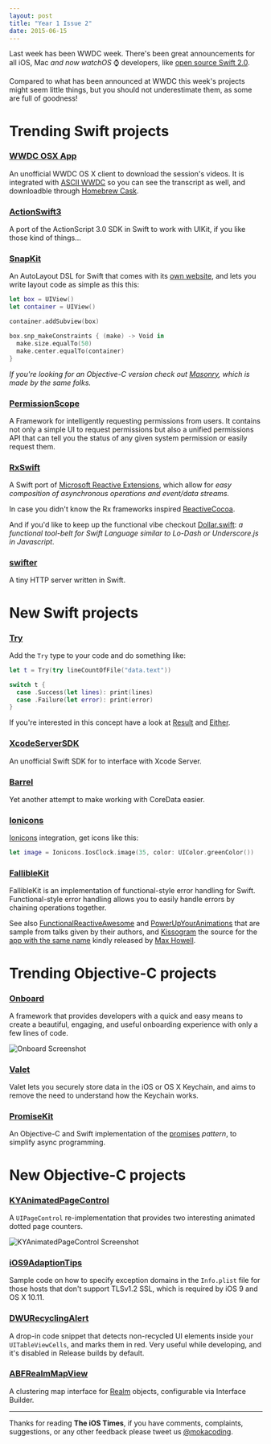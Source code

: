 ```yaml
---
layout: post
title: "Year 1 Issue 2"
date: 2015-06-15
---
```


Last week has been WWDC week. There's been great announcements for all iOS, Mac _and now watchOS_ ⌚️  developers, like [open source Swift 2.0](https://developer.apple.com/swift/blog/?id=29). 

Compared to what has been announced at WWDC this week's projects might seem little things, but you should not underestimate them, as some are full of goodness!

# Trending Swift projects

### [WWDC OSX App](https://github.com/insidegui/WWDC)

An unofficial WWDC OS X client to download the session's videos. It is integrated with [ASCII WWDC](http://asciiwwdc.com/) so you can see the transcript as well, and downloadble through [Homebrew Cask](http://caskroom.io/).

### [ActionSwift3](https://github.com/craiggrummitt/ActionSwift3)

A port of the ActionScript 3.0 SDK in Swift to work with UIKit, if you like those kind of things...

### [SnapKit](https://github.com/SnapKit/SnapKit)

An AutoLayout DSL for Swift that comes with its [own website](http://snapkit.io/), and lets you write layout code as simple as this this:

```swift
let box = UIView()
let container = UIView()

container.addSubview(box)

box.snp_makeConstraints { (make) -> Void in
  make.size.equalTo(50)
  make.center.equalTo(container)
}
```

_If you're looking for an Objective-C version check out [Masonry](https://github.com/SnapKit/Masonry), which is made by the same folks._

### [PermissionScope](https://github.com/nickoneill/PermissionScope)

A Framework for intelligently requesting permissions from users. It contains not only a simple UI to request permissions but also a unified permissions API that can tell you the status of any given system permission or easily request them.

<!-- ![PermissionScope UI Screenshot](https://raw.githubusercontent.com/nickoneill/PermissionScope/master/permissions-full.png) -->

### [RxSwift](https://github.com/kzaher/RxSwift)

A Swift port of [Microsoft Reactive Extensions](https://github.com/Reactive-Extensions/Rx.NET), which allow for _easy composition of asynchronous operations and event/data streams._

In case you didn't know the Rx frameworks inspired [ReactiveCocoa](https://github.com/ReactiveCocoa/ReactiveCocoa).

And if you'd like to keep up the functional vibe checkout [Dollar.swift](https://github.com/ankurp/Dollar.swift): _a functional tool-belt for Swift Language similar to Lo-Dash or Underscore.js in Javascript_.

### [swifter](https://github.com/glock45/swifter)

A tiny HTTP server written in Swift.

# New Swift projects

### [Try](https://github.com/nghialv/Try)

Add the `Try` type to your code and do something like:

```swift
let t = Try(try lineCountOfFile("data.text"))

switch t {
  case .Success(let lines): print(lines)
  case .Failure(let error): print(error)
}
```

If you're interested in this concept have a look at [Result](https://github.com/antitypical/Result) and [Either](https://github.com/robrix/Either).

### [XcodeServerSDK](https://github.com/czechboy0/XcodeServerSDK)

An unofficial Swift SDK for to interface with Xcode Server.

### [Barrel](https://github.com/tarunon/Barrel)

Yet another attempt to make working with CoreData easier.

### [Ionicons](https://github.com/tidwall/IoniconsSwift)

[Ionicons](http://ionicons.com/) integration, get icons like this:

```swift
let image = Ionicons.IosClock.image(35, color: UIColor.greenColor())
```

### [FallibleKit](https://github.com/brentdax/FallibleKit)

FallibleKit is an implementation of functional-style error handling for Swift. Functional-style error handling allows you to easily handle errors by chaining operations together.

See also [FunctionalReactiveAwesome](https://github.com/ashfurrow/FunctionalReactiveAwesome) and [PowerUpYourAnimations](https://github.com/icanzilb/PowerUpYourAnimations) that are sample from talks given by their authors, and [Kissogram](https://github.com/mxcl/Kissogram) the source for the [app with the same name](https://itunes.apple.com/US/app/id979780782?mt=8) kindly released by [Max Howell](https://twitter.com/mxcl).

# Trending Objective-C projects

### [Onboard](https://github.com/mamaral/Onboard)

A framework that provides developers with a quick and easy means to create a beautiful, engaging, and useful onboarding experience with only a few lines of code.

![Onboard Screenshot](https://raw.githubusercontent.com/mamaral/Onboard/master/Screenshots/key.png)

### [Valet](https://github.com/square/Valet)

Valet lets you securely store data in the iOS or OS X Keychain, and aims to remove the need to understand how the Keychain works.

### [PromiseKit](https://github.com/mxcl/PromiseKit)

An Objective-C and Swift implementation of the [promises](https://en.wikipedia.org/wiki/Futures_and_promises) _pattern_, to simplify async programming.

# New Objective-C projects

### [KYAnimatedPageControl](https://github.com/KittenYang/KYAnimatedPageControl)

A `UIPageControl` re-implementation that provides two interesting animated dotted page counters.

![KYAnimatedPageControl Screenshot](https://raw.githubusercontent.com/KittenYang/KYAnimatedPageControl/master/gooeyCircle.gif)

### [iOS9AdaptionTips](https://github.com/ChenYilong/iOS9AdaptationTips)

Sample code on how to specify exception domains in the `Info.plist` file for those hosts that don't support TLSv1.2 SSL, which is required by iOS 9 and OS X 10.11.

### [DWURecyclingAlert](https://github.com/diwu/DWURecyclingAlert)

A drop-in code snippet that detects non-recycled UI elements inside your `UITableViewCells`, and marks them in red. Very useful while developing, and it's disabled in Release builds by default.

### [ABFRealmMapView](https://github.com/bigfish24/ABFRealmMapView)

A clustering map interface for [Realm](http://realm.io/) objects, configurable via Interface Builder.

---

Thanks for reading **The iOS Times**, if you have comments, complaints, suggestions, or any other feedback please tweet us [@mokacoding](http://twitter.com/mokacoding).
